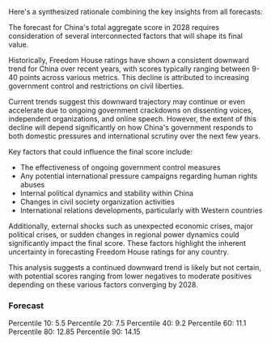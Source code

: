 Here's a synthesized rationale combining the key insights from all forecasts:

The forecast for China's total aggregate score in 2028 requires consideration of several interconnected factors that will shape its final value.

Historically, Freedom House ratings have shown a consistent downward trend for China over recent years, with scores typically ranging between 9-40 points across various metrics. This decline is attributed to increasing government control and restrictions on civil liberties.

Current trends suggest this downward trajectory may continue or even accelerate due to ongoing government crackdowns on dissenting voices, independent organizations, and online speech. However, the extent of this decline will depend significantly on how China's government responds to both domestic pressures and international scrutiny over the next few years.

Key factors that could influence the final score include:
- The effectiveness of ongoing government control measures
- Any potential international pressure campaigns regarding human rights abuses
- Internal political dynamics and stability within China
- Changes in civil society organization activities
- International relations developments, particularly with Western countries

Additionally, external shocks such as unexpected economic crises, major political crises, or sudden changes in regional power dynamics could significantly impact the final score. These factors highlight the inherent uncertainty in forecasting Freedom House ratings for any country.

This analysis suggests a continued downward trend is likely but not certain, with potential scores ranging from lower negatives to moderate positives depending on these various factors converging by 2028.

### Forecast

Percentile 10: 5.5
Percentile 20: 7.5
Percentile 40: 9.2
Percentile 60: 11.1
Percentile 80: 12.85
Percentile 90: 14.15